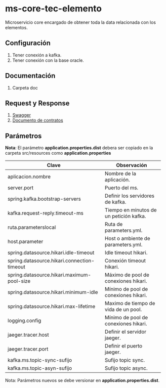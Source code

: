 # ms-core-tec-elemento

Microservicio core encargado de obtener toda la data relacionada con los elementos.

## Configuración

1. Tener conexión a kafka.
2. Tener conexión con la base oracle.

## Documentación

1. Carpeta doc

## Request y Response

1. [Swagger](http://test-apps4.telconet.ec/swagger/swagger-ui.html?urls.primaryName=elemento%40docker)
2. [Documento de contratos](doc/Contratos-MSA-ELEMENTO.pdf)

## Parámetros

**Nota**: El parámetro **application.properties.dist** debera ser copiado en la carpeta src/resources como **application.properties**

| Clave                                         | Observación                                                                                                   |
|-----------------------------------------------|---------------------------------------------------------------------------------------------------------------|
| aplicacion.nombre                             | Nombre de la aplicación.                                                                                      |
| server.port                                   | Puerto del ms.                                                                                                |
| spring.kafka.bootstrap-servers                | Definir los servidores de kafka.                                                                              |
| kafka.request-reply.timeout-ms                | Tiempo en minutos de un petición kafka.                                                                       |
| ruta.parameterslocal                          | Ruta de parameters.yml.                                                                                       |
| host.parameter                                | Host o ambiente de parameters.yml.                                                                            |
| spring.datasource.hikari.idle-timeout         | Idle timeout hikari.                                                                                          |
| spring.datasource.hikari.connection-timeout   | Conexión timeout hikari.                                                                                      |
| spring.datasource.hikari.maximum-pool-size    | Máximo de pool de conexiones hikari.                                                                          |
| spring.datasource.hikari.minimum-idle         | Mínimo de pool de conexiones hikari.                                                                          |
| spring.datasource.hikari.max-lifetime         | Maximo de tiempo de vida de un pool.                                                                          |
| logging.config                                | Mínimo de pool de conexiones hikari.                                                                          |
| jaeger.tracer.host                            | Definir el servidor jaeger.                                                                                   |
| jaeger.tracer.port                            | Definir el puerto jaeger.                                                                                     |
| kafka.ms.topic-sync-sufijo                    | Sufijo topic sync.                                                                                            |
| kafka.ms.topic-asyn-sufijo                    | Sufijo topic async.                                                                                           |

Nota: Parámetros nuevos se debe versionar en **application.properties.dist**.
